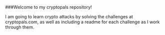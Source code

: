 ###Welcome to my cryptopals repository!

I am going to  learn crypto attacks by solving the challenges at cryptopals.com, as well as including a readme for each challenge as I work through them.